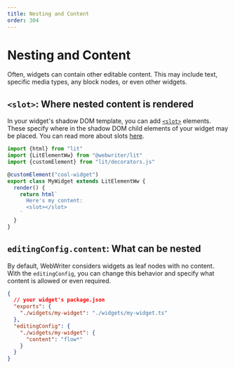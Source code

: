 ```yaml
---
title: Nesting and Content
order: 304
---
```


# Nesting and Content

Often, widgets can contain other editable content. This may include text, specific media types, any block nodes, or even other widgets.

## `<slot>`: Where nested content is rendered
In your widget's shadow DOM template, you can add [`<slot>`](https://developer.mozilla.org/en-US/docs/Web/HTML/Element/slot) elements. These specify where in the shadow DOM child elements of your widget may be placed. You can read more about slots [here](https://developer.mozilla.org/en-US/docs/Web/API/Web_components/Using_templates_and_slots#adding_flexibility_with_slots).

```ts
import {html} from "lit"
import {LitElementWw} from "@webwriter/lit"
import {customElement} from "lit/decorators.js"

@customElement("cool-widget")
export class MyWidget extends LitElementWw {
  render() {
    return html`
      Here's my content:
      <slot></slot>
    `
  }
}
```

## `editingConfig.content`: What can be nested
By default, WebWriter considers widgets as leaf nodes with no content. With the `editingConfig`, you can change this behavior and specify what content is allowed or even required.
```json
{
  // your widget's package.json
  "exports": {
    "./widgets/my-widget": "./widgets/my-widget.ts"
  },
  "editingConfig": {
    "./widgets/my-widget": {
      "content": "flow*"
    }
  }
}
```